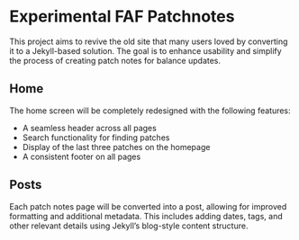 # Experimental FAF Patchnotes

This project aims to revive the old site that many users loved by converting it to a Jekyll-based solution. The goal is to enhance usability and simplify the process of creating patch notes for balance updates.

## Home  
The home screen will be completely redesigned with the following features:  
- A seamless header across all pages  
- Search functionality for finding patches  
- Display of the last three patches on the homepage  
- A consistent footer on all pages  

## Posts  

Each patch notes page will be converted into a post, allowing for improved formatting and additional metadata. This includes adding dates, tags, and other relevant details using Jekyll’s blog-style content structure.  
